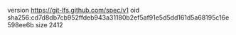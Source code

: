 version https://git-lfs.github.com/spec/v1
oid sha256:cd7d8db7cb952ffdeb943a31180b2ef5af91e5d5dd161d5a68195c16e598ee6b
size 2412
